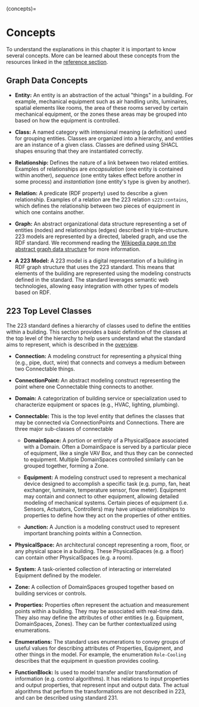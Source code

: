 
(concepts)=
# Concepts

To understand the explanations in this chapter it is important to know several concepts. More can be learned about these concepts from the resources linked in the [reference section](open223-resources).

## Graph Data Concepts

 - **Entity:** An entity is an abstraction of the actual "things" in a building. For example, mechanical equipment such as air handling units, luminaires, spatial elements like rooms, the area of these rooms served by certain mechanical equipment, or the zones these areas may be grouped into based on how the equipment is controlled.

 - **Class:** A named category with intensional meaning (a definition) used for grouping entities.
Classes are organized into a hierarchy, and entities are an instance of a given class. Classes are defined using SHACL shapes ensuring that they are instantiated correctly.

 - **Relationship:** Defines the nature of a link between two related entities.
Examples of relationships are *encapsulation* (one entity is contained within another), *sequence* (one entity takes effect before another in some process) and *instantiation* (one entity's type is given by another).

- **Relation:** A predicate (RDF property) used to describe a given relationship.
Examples of a relation are the 223 relation `s223:contains`, which defines the relationship between two pieces of equipment in which one contains another.

 - **Graph:** An abstract organizational data structure representing a set of entities (nodes) and relationships (edges) described in triple-structure. 223 models are represented by a directed, labeled graph, and use the RDF standard. We recommend reading the [Wikipedia page on the abstract graph data structure](https://en.wikipedia.org/wiki/Graph_(abstract_data_type)) for more information.

 - **A 223 Model:** A 223 model is a digital representation of a building in RDF graph structure that uses the 223 standard. This means that elements of the building are represented using the modeling constructs defined in the standard. The standard leverages semantic web technologies, allowing easy integration with other types of models based on RDF.

## 223 Top Level Classes

The 223 standard defines a hierarchy of classes used to define the entities within a building. This section provides a basic definition of the classes at the top level of the hierarchy to help users understand what the standard aims to represent, which is described in the [overview](223-overview).

 - **Connection:** A modeling construct for representing a physical thing (e.g., pipe, duct, wire) that connects and conveys a medium between two Connectable things.

 - **ConnectionPoint:** An abstract modeling construct representing the point where one Connectable thing connects to another.

 - **Domain:** A categorization of building service or specialization used to characterize equipment or spaces (e.g., HVAC, lighting, plumbing).

 - **Connectable:** This is the top level entity that defines the classes that may be connected via ConnectionPoints and Connections. There are three major sub-classes of connectable

    - **DomainSpace:** A portion or entirety of a PhysicalSpace associated with a Domain. Often a DomainSpace is served by a particular piece of equipment, like a single VAV Box, and thus they can be connected to equipment. Multiple DomainSpaces controlled similarly can be grouped together, forming a Zone.

    - **Equipment:** A modeling construct used to represent a mechanical device designed to accomplish a specific task (e.g. pump, fan, heat exchanger, luminaire, temperature sensor, flow meter). Equipment may contain and connect to other equipment, allowing detailed modeling of mechanical systems. Certain pieces of equipment (i.e. Sensors, Actuators, Controllers) may have unique relationships to properties to define how they act on the properties of other entities.

    - **Junction:** A Junction is a modeling construct used to represent important branching points within a Connection.

 - **PhysicalSpace:** An architectural concept representing a room, floor, or any physical space in a building. These PhysicalSpaces (e.g. a floor) can contain other PhysicalSpaces (e.g. a room).

 - **System:** A task-oriented collection of interacting or interrelated Equipment defined by the modeler.

 - **Zone:** A collection of DomainSpaces grouped together based on building services or controls.

 - **Properties:** Properties often represent the actuation and measurement points within a building. They may be associated with real-time data. They also may define the attributes of other entities (e.g. Equipment, DomainSpaces, Zones). They can be further contextualized using enumerations.

 - **Enumerations:** The standard uses enumerations to convey groups of useful values for describing attributes of Properties, Equipment, and other things in the model. For example, the enumeration `Role-Cooling` describes that the equipment in question provides cooling.

 - **FunctionBlock:** Is used to model transfer and/or transformation of information (e.g. control algorithms). It has relations to input properties and output properties, that represent input and output data. The actual algorithms that perform the transformations are not described in 223, and can be described using standard 231.